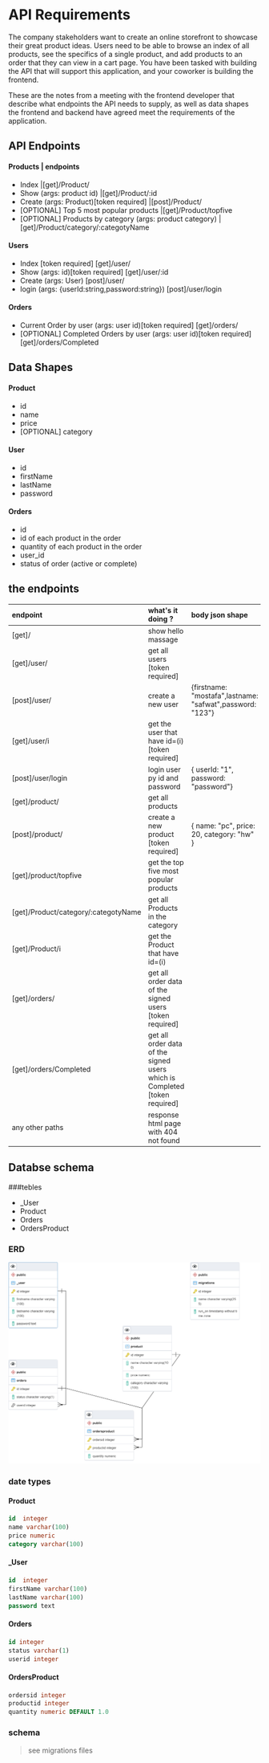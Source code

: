 # API Requirements
The company stakeholders want to create an online storefront to showcase their great product ideas. Users need to be able to browse an index of all products, see the specifics of a single product, and add products to an order that they can view in a cart page. You have been tasked with building the API that will support this application, and your coworker is building the frontend.

These are the notes from a meeting with the frontend developer that describe what endpoints the API needs to supply, as well as data shapes the frontend and backend have agreed meet the requirements of the application. 

## API Endpoints
#### Products                                       | endpoints
- Index                                             |[get]/Product/
- Show (args: product id)                           |[get]/Product/:id
- Create (args: Product)[token required]            |[post]/Product/
- [OPTIONAL] Top 5 most popular products            |[get]/Product/topfive
- [OPTIONAL] Products by category (args: product category) |[get]/Product/category/:categotyName

#### Users
- Index [token required]   [get]/user/
- Show (args: id)[token required]  [get]/user/:id
- Create (args: User)   [post]/user/
- login (args: {userId:string,password:string})   [post]/user/login

#### Orders
- Current Order by user (args: user id)[token required] [get]/orders/
- [OPTIONAL] Completed Orders by user (args: user id)[token required] [get]/orders/Completed

## Data Shapes
#### Product
-  id  
- name
- price
- [OPTIONAL] category

#### User
- id
- firstName
- lastName
- password

#### Orders
- id
- id of each product in the order
- quantity of each product in the order
- user_id
- status of order (active or complete)

## the endpoints

| endpoint                                  | what's it doing ? |body json shape    |
| :----------------- | :-------------------- |:-----|
| [get]/                                         | show hello massage   |   |
| [get]/user/                         | get all users [token required]     ||
| [post]/user/                         | create a new user    | {firstname: "mostafa",lastname: "safwat",password: "123"} |
| [get]/user/i            | get the user that have id=(i) [token required]  ||
| [post]/user/login                         | login user py id and password   |{ userId: "1",   password: "password"}|
| [get]/product/                         | get all products      ||
| [post]/product/     | create a new product [token required]     |{ name: "pc", price: 20, category: "hw" }|
| [get]/product/topfive    | get the top five most popular products    ||
| [get]/Product/category/:categotyName|  get all Products in the category  ||
| [get]/Product/i            | get the Product that have id=(i)   ||
| [get]/orders/ | get all order data of the signed users [token required]   ||
| [get]/orders/Completed | get all order data of the signed users which is Completed [token required]     ||
| any other paths                           | response html page with 404 not found            ||



## Databse schema 
###tebles
- _User
- Product
- Orders
- OrdersProduct
### ERD 
![Screenshot](ERD.png)
### date types
#### Product
```sql
id  integer
name varchar(100)
price numeric
category varchar(100) 
```

#### _User
```sql
id  integer
firstName varchar(100)
lastName varchar(100)
password text
```

#### Orders
```sql
id integer 
status varchar(1) 
userid integer
```
#### OrdersProduct
```sql
ordersid integer 
productid integer
quantity numeric DEFAULT 1.0
```
### schema
> see migrations files